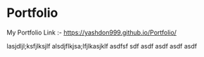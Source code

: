 # Portfolio
My Portfolio Link :-
https://yashdon999.github.io/Portfolio/

lasjdljl;ksfjlksjlf
alsdjflkjsa;lfjlkasjklf
asdfsf
sdf
asdf
asdf
asdf
asdf
